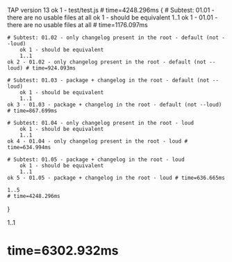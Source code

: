 TAP version 13
ok 1 - test/test.js # time=4248.296ms {
    # Subtest: 01.01 - there are no usable files at all
        ok 1 - should be equivalent
        1..1
    ok 1 - 01.01 - there are no usable files at all # time=1176.097ms
    
    # Subtest: 01.02 - only changelog present in the root - default (not --loud)
        ok 1 - should be equivalent
        1..1
    ok 2 - 01.02 - only changelog present in the root - default (not --loud) # time=924.093ms
    
    # Subtest: 01.03 - package + changelog in the root - default (not --loud)
        ok 1 - should be equivalent
        1..1
    ok 3 - 01.03 - package + changelog in the root - default (not --loud) # time=867.699ms
    
    # Subtest: 01.04 - only changelog present in the root - loud
        ok 1 - should be equivalent
        1..1
    ok 4 - 01.04 - only changelog present in the root - loud # time=634.994ms
    
    # Subtest: 01.05 - package + changelog in the root - loud
        ok 1 - should be equivalent
        1..1
    ok 5 - 01.05 - package + changelog in the root - loud # time=636.665ms
    
    1..5
    # time=4248.296ms
}

1..1
# time=6302.932ms
